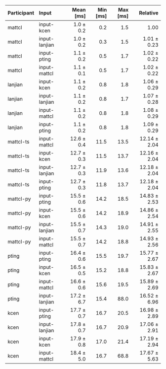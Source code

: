 | Participant | Input | Mean [ms] | Min [ms] | Max [ms] | Relative |
|:---|:---|---:|---:|---:|---:|
| mattcl | input-kcen | 1.0 ± 0.2 | 0.2 | 1.5 | 1.00 |
| mattcl | input-lanjian | 1.0 ± 0.2 | 0.3 | 1.5 | 1.01 ± 0.23 |
| mattcl | input-pting | 1.1 ± 0.2 | 0.5 | 1.7 | 1.02 ± 0.22 |
| mattcl | input-mattcl | 1.1 ± 0.1 | 0.5 | 1.7 | 1.02 ± 0.22 |
| lanjian | input-kcen | 1.1 ± 0.2 | 0.8 | 1.8 | 1.06 ± 0.29 |
| lanjian | input-lanjian | 1.1 ± 0.2 | 0.8 | 1.7 | 1.07 ± 0.28 |
| lanjian | input-mattcl | 1.1 ± 0.2 | 0.8 | 1.8 | 1.08 ± 0.29 |
| lanjian | input-pting | 1.1 ± 0.2 | 0.8 | 1.8 | 1.09 ± 0.29 |
| mattcl-ts | input-mattcl | 12.6 ± 0.4 | 11.5 | 13.5 | 12.14 ± 2.04 |
| mattcl-ts | input-kcen | 12.7 ± 0.3 | 11.5 | 13.7 | 12.16 ± 2.04 |
| mattcl-ts | input-lanjian | 12.7 ± 0.3 | 11.9 | 13.6 | 12.18 ± 2.04 |
| mattcl-ts | input-pting | 12.7 ± 0.3 | 11.8 | 13.7 | 12.18 ± 2.04 |
| mattcl-py | input-pting | 15.5 ± 0.6 | 14.2 | 18.5 | 14.83 ± 2.53 |
| mattcl-py | input-kcen | 15.5 ± 0.6 | 14.2 | 18.9 | 14.86 ± 2.54 |
| mattcl-py | input-lanjian | 15.5 ± 0.7 | 14.3 | 19.0 | 14.91 ± 2.55 |
| mattcl-py | input-mattcl | 15.5 ± 0.7 | 14.2 | 18.8 | 14.93 ± 2.56 |
| pting | input-pting | 16.4 ± 0.6 | 15.5 | 19.7 | 15.77 ± 2.67 |
| pting | input-kcen | 16.5 ± 0.5 | 15.2 | 18.8 | 15.83 ± 2.67 |
| pting | input-mattcl | 16.6 ± 0.6 | 15.6 | 19.5 | 15.89 ± 2.69 |
| pting | input-lanjian | 17.2 ± 6.7 | 15.4 | 88.0 | 16.52 ± 6.96 |
| kcen | input-pting | 17.7 ± 0.7 | 16.7 | 20.5 | 16.98 ± 2.89 |
| kcen | input-lanjian | 17.8 ± 0.7 | 16.7 | 20.9 | 17.06 ± 2.91 |
| kcen | input-kcen | 17.9 ± 0.8 | 17.0 | 21.4 | 17.19 ± 2.94 |
| kcen | input-mattcl | 18.4 ± 5.0 | 16.7 | 68.8 | 17.67 ± 5.63 |
